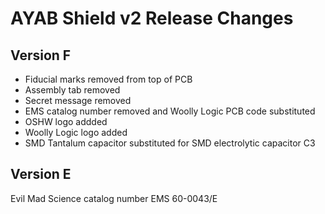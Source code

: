 # AYAB Shield v2 Release Changes


## Version F

- Fiducial marks removed from top of PCB
- Assembly tab removed
- Secret message removed
- EMS catalog number removed and Woolly Logic PCB code substituted
- OSHW logo addded
- Woolly Logic logo added
- SMD Tantalum capacitor substituted for SMD electrolytic capacitor C3

## Version E

Evil Mad Science catalog number EMS 60-0043/E 
